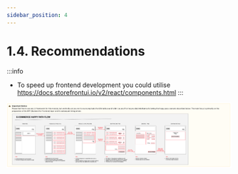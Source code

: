```yaml
---
sidebar_position: 4
---
```


# 1.4. Recommendations

:::info
+ To speed up frontend development you could utilise https://docs.storefrontui.io/v2/react/components.html
:::

![img.png](assets/ecom-happy-path.png)